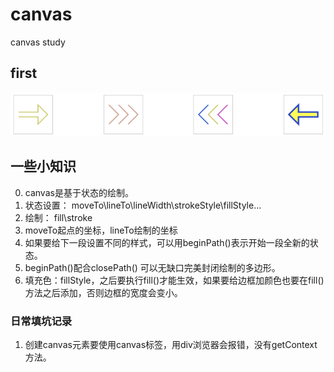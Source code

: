# canvas
canvas study

## first
![Image text](img/canvasfirst.png)

## 一些小知识
0. canvas是基于状态的绘制。<br/>
1. 状态设置： moveTo\lineTo\lineWidth\strokeStyle\fillStyle\...<br/>
2. 绘制： fill\stroke<br/>
3. moveTo起点的坐标，lineTo绘制的坐标<br/>
4. 如果要给下一段设置不同的样式，可以用beginPath()表示开始一段全新的状态。<br/>
5. beginPath()配合closePath() 可以无缺口完美封闭绘制的多边形。<br/>
6. 填充色：fillStyle，之后要执行fill()才能生效，如果要给边框加颜色也要在fill()方法之后添加，否则边框的宽度会变小。<br/>

### 日常填坑记录
1. 创建canvas元素要使用canvas标签，用div浏览器会报错，没有getContext方法。<br/>
